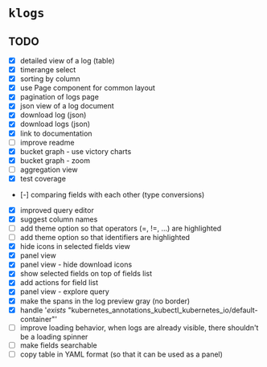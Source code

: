 # `klogs`

## TODO

- [x] detailed view of a log (table)
- [x] timerange select
- [x] sorting by column
- [x] use Page component for common layout
- [x] pagination of logs page
- [x] json view of a log document
- [x] download log (json) 
- [x] download logs (json) 
- [x] link to documentation
- [ ] improve readme
- [x] bucket graph - use victory charts
- [x] bucket graph - zoom
- [ ] aggregation view
- [x] test coverage
- [-] comparing fields with each other (type conversions)
- [x] improved query editor
- [x] suggest column names
- [ ] add theme option so that operators (=, !=, ...) are highlighted
- [ ] add theme option so that identifiers are highlighted
- [x] hide icons in selected fields view
- [x] panel view
- [x] panel view - hide download icons
- [x] show selected fields on top of fields list
- [x] add actions for field list
- [x] panel view - explore query
- [x] make the spans in the log preview gray (no border)
- [x] handle '_exists_ "kubernetes_annotations_kubectl_kubernetes_io/default-container"'
- [ ] improve loading behavior, when logs are already visible, there shouldn't be a loading spinner
- [ ] make fields searchable
- [ ] copy table in YAML format (so that it can be used as a panel)
